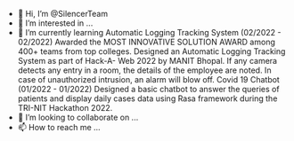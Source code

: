 - 👋 Hi, I’m @SilencerTeam
- 👀 I’m interested in ...
- 🌱 I’m currently learning Automatic Logging Tracking System (02/2022 - 02/2022)
Awarded the MOST INNOVATIVE SOLUTION AWARD among 400+
teams from top colleges. Designed an Automatic Logging Tracking System as part of Hack-A- Web 2022 by MANIT Bhopal.
If any camera detects any entry in a room, the details of the
employee are noted. In case of unauthorized intrusion, an alarm will
blow off. Covid 19 Chatbot (01/2022 - 01/2022)
Designed a basic chatbot to answer the queries of patients and
display daily cases data using Rasa framework during the TRI-NIT
Hackathon 2022.
- 💞️ I’m looking to collaborate on ...
- 📫 How to reach me ...

<!---
SilencerTeam/SilencerTeam is a ✨ special ✨ repository because its `README.md` (this file) appears on your GitHub profile.
You can click the Preview link to take a look at your changes.
--->
